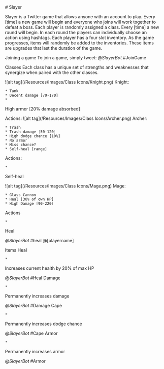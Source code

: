 \# Slayer

Slayer is a Twitter game that allows anyone with an account to play. Every [time] a new game will begin and everyone who joins will work together to defeat a boss. Each player is randomly assigned a class. Every [time] a new round will begin. In each round the players can individually choose an action using hashtags. Each player has a four slot inventory. As the game progresses, items will randomly be added to the inventories. These items are upgrades that last the duration of the game.


Joining a game
To join a game, simply tweet:
@_SlayerBot_ #JoinGame


Classes
Each class has a unique set of strengths and weaknesses that synergize when paired with the other classes.

![alt tag](/Resources/Images/Class Icons/Knight.png) Knight:

	* Tank
	* Decent damage [70-170]
	* 
High armor [20% damage absorbed]


Actions:
![alt tag](/Resources/Images/Class Icons/Archer.png) Archer:

	* Trash
	* Trash damage [50-120]
	* High dodge chance [10%]
	* No armor
	* Miss chance?
	* Self-heal [range]





Actions:

	* 
Self-heal




![alt tag](/Resources/Images/Class Icons/Mage.png)  Mage:

	* Glass Cannon
	* Heal [30% of own HP]
	* High Damage [90-220]

Actions

	* 
Heal


@_SlayerBot_ #heal @[playername]


Items
Heal

	* 
Increases current health by 20% of max HP


@_SlayerBot_ #Heal
Damage

	* 
Permanently increases damage


@_SlayerBot_ #Damage
Cape

	* 
Permanently increases dodge chance


@_SlayerBot_ #Cape
Armor

	* 
Permanently increases armor


@_SlayerBot_ #Armor

